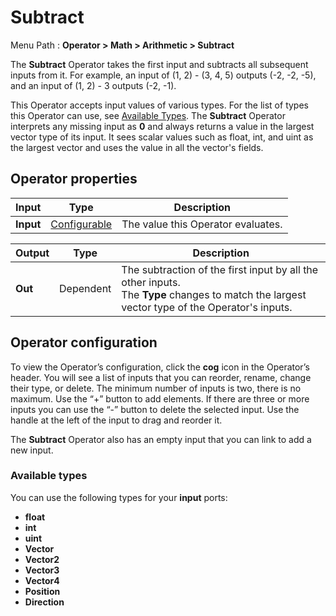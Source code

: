 # Subtract

Menu Path : **Operator > Math > Arithmetic > Subtract** 

The **Subtract** Operator takes the first input and subtracts all subsequent inputs from it. For example, an input of (1, 2) - (3, 4, 5) outputs (-2, -2, -5), and an input of (1, 2) - 3 outputs (-2, -1).

This Operator accepts input values of various types. For the list of types this Operator can use, see [Available Types](#AvailableTypes). The **Subtract** Operator interprets any missing input as **0** and always returns a value in the largest vector type of its input. It sees scalar values such as float, int, and uint as the largest vector and uses the value in all the vector's fields.

## Operator properties

| **Input** | **Type**                                | **Description**                    |
| --------- | --------------------------------------- | ---------------------------------- |
| **Input** | [Configurable](#operator-configuration) | The value this Operator evaluates. |

| **Output** | **Type**  | **Description**                                              |
| ---------- | --------- | ------------------------------------------------------------ |
| **Out**    | Dependent | The subtraction of the first input by all the other inputs. <br/>The **Type** changes to match the largest vector type of the Operator's inputs. |

## Operator configuration

To view the Operator’s configuration, click the **cog** icon in the Operator’s header. You will see a list of inputs that you can reorder, rename, change their type, or delete. The minimum number of inputs is two, there is no maximum. Use the “+” button to add elements. If there are three or more inputs you can use the “-” button to delete the selected input. Use the handle at the left of the input to drag and reorder it.

The **Subtract** Operator also has an empty input that you can link to add a new input.

<a name="AvailableTypes"></a>

### Available types

You can use the following types for your **input** ports:

- **float**
- **int**
- **uint**
- **Vector**
- **Vector2**
- **Vector3**
- **Vector4**
- **Position**
- **Direction**